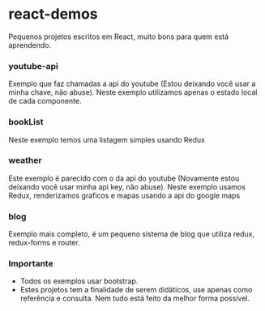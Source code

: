 # react-demos

Pequenos projetos escritos em React, muito bons para quem está aprendendo.

### youtube-api

Exemplo que faz chamadas a api do youtube (Estou deixando você usar a minha chave, não abuse). Neste exemplo utilizamos apenas o estado local de cada componente.

### bookList

Neste exemplo temos uma listagem simples usando Redux

### weather

Este exemplo é parecido com o da api do youtube (Novamente estou deixando você usar minha api key, não abuse). Neste exemplo usamos Redux, renderizamos graficos e mapas usando a api do google maps

### blog

Exemplo mais completo, é um pequeno sistema de blog que utiliza redux, redux-forms e router.

### Importante

 - Todos os exemplos usar bootstrap.
 - Estes projetos tem a finalidade de serem didáticos, use apenas como referência e consulta. Nem tudo está feito da melhor forma possível.